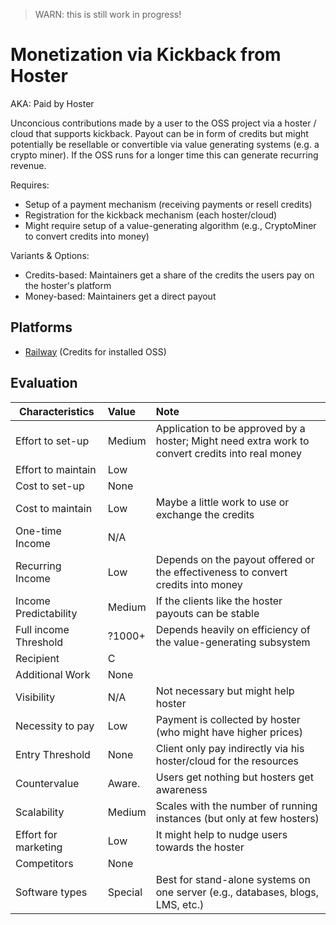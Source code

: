 > WARN: this is still work in progress!

# Monetization via Kickback from Hoster
AKA: Paid by Hoster

Unconcious contributions made by a user to the OSS project via a hoster / cloud that supports kickback. Payout can be in form of credits but might potentially be resellable or convertible via value generating systems (e.g. a crypto miner). If the OSS runs for a longer time this can generate recurring revenue.

Requires:
* Setup of a payment mechanism (receiving payments or resell credits)
* Registration for the kickback mechanism (each hoster/cloud)
* Might require setup of a value-generating algorithm (e.g., CryptoMiner to convert credits into money)

Variants & Options:
* Credits-based: Maintainers get a share of the credits the users pay on the hoster's platform
* Money-based: Maintainers get a direct payout

## Platforms
* [Railway](https://railway.app/open-source-kickback) (Credits for installed OSS)

## Evaluation

| Characteristics                   | Value  | Note |
| --------------------------------- |:------ |:---- |
| Effort to set-up                  | Medium | Application to be approved by a hoster; Might need extra work to convert credits into real money
| Effort to maintain                | Low    | 
| Cost to set-up                    | None   | 
| Cost to maintain                  | Low    | Maybe a little work to use or exchange the credits
| One-time Income                   | N/A    | 
| Recurring Income                  | Low    | Depends on the payout offered or the effectiveness to convert credits into money
| Income Predictability             | Medium | If the clients like the hoster payouts can be stable
| Full income Threshold             | ?1000+ | Depends heavily on efficiency of the value-generating subsystem
| Recipient                         | C      | 
| Additional Work                   | None   | 
| Visibility                        | N/A    | Not necessary but might help hoster
| Necessity to pay                  | Low    | Payment is collected by hoster (who might have higher prices)
| Entry Threshold                   | None   | Client only pay indirectly via his hoster/cloud for the resources
| Countervalue                      | Aware. | Users get nothing but hosters get awareness
| Scalability                       | Medium | Scales with the number of running instances (but only at few hosters)
| Effort for marketing              | Low    | It might help to nudge users towards the hoster
| Competitors                       | None   | 
| Software types                    | Special| Best for stand-alone systems on one server (e.g., databases, blogs, LMS, etc.)
